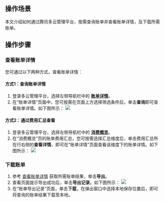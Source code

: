 ## 操作场景
本文介绍如何通过腾讯多云管理平台，按需查询账单并查看账单详情，及下载所需账单。


## 操作步骤

### 查看账单详情
您可通过以下两种方式，查看账单详情：

#### 方式1：查询账单详情[](id:way1)
1.  登录多云管理平台，选择左侧导航栏中的 **[账单详情](https://cmp.tencent.cn/cost/detail)**。
2. 在“账单详情”页面中，您可按需在页面上方选择筛选条件后，单击**查询**即可查看账单详情。如下图所示：
![](https://qcloudimg.tencent-cloud.cn/raw/2aa9bb7f88f552aba6a872f2d087ce02.png)


#### 方式2：通过费用汇总查看
1. 登录多云管理平台，选择左侧导航栏中的 **[消费概览](https://cmp.tencent.cn/cost)**。
2. 在“消费概览”页的账单费用汇总，您可按需选择汇总维度后，单击费用汇总所在行右侧的**查看详情**，即可在“账单详情”页面查看该维度下的账单详情。如下图所示：
![](https://qcloudimg.tencent-cloud.cn/raw/31ff662c2b32b0196646ab3d52aa1454.png)


### 下载账单
1. 参考 [查看账单详情](#way1) 获取所需账单结果，单击**导出**。
2. 查看页面提示导出成功后，单击**导出记录**。如下图所示：
![](https://qcloudimg.tencent-cloud.cn/raw/393224727d9210f85353933cade89cfb.png)
3. 在“账单导出记录”页面，单击**下载**，在弹出窗口中选择本地保存位置后，即可将查询的账单结果下载至本地。

 

